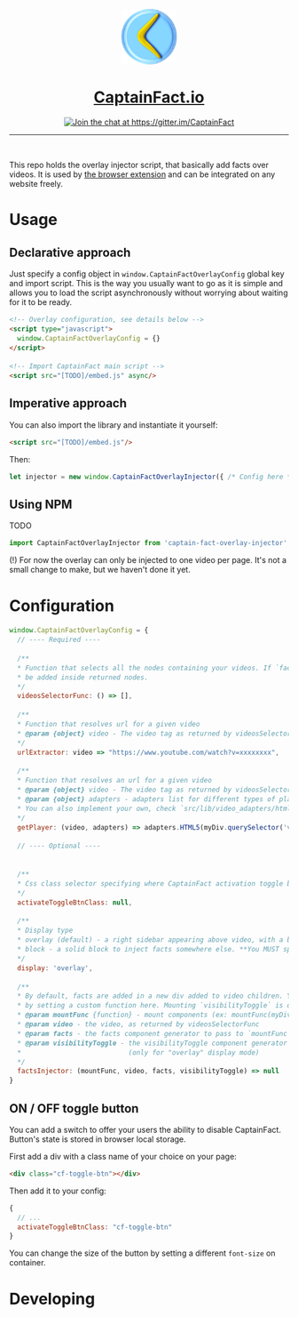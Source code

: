 <p align="center"><img src="src/assets/icon.png" height="100"/></p>
<h1 align="center"><a href="https://captainfact.io">CaptainFact.io</a></h1>
<p align="center"><a href="https://gitter.im/CaptainFact"><img src="https://badges.gitter.im/Join%20Chat.svg" alt="Join the chat at https://gitter.im/CaptainFact"/></a></p>
<hr/>
<br/>

This repo holds the overlay injector script, that basically add facts over videos.
It is used by [the browser extension](https://github.com/CaptainFact/captain-fact-extension)
and can be integrated on any website freely. 

# Usage

## Declarative approach

Just specify a config object in `window.CaptainFactOverlayConfig` global key and import script. This is the way
you usually want to go as it is simple and allows you to load the script asynchronously without worrying about
waiting for it to be ready.

```html
<!-- Overlay configuration, see details below -->
<script type="javascript">
  window.CaptainFactOverlayConfig = {}
</script>

<!-- Import CaptainFact main script -->
<script src="[TODO]/embed.js" async/>
```

## Imperative approach

You can also import the library and instantiate it yourself:

```html
<script src="[TODO]/embed.js"/>
```

Then:

```javascript
let injector = new window.CaptainFactOverlayInjector({ /* Config here */ })
```

## Using NPM 

TODO

```javascript
import CaptainFactOverlayInjector from 'captain-fact-overlay-injector'
```

(!) For now the overlay can only be injected to one video per page. It's not a small change to make, but
we haven't done it yet.

# Configuration

```javascript
window.CaptainFactOverlayConfig = {
  // ---- Required ---- 
  
  /**
  * Function that selects all the nodes containing your videos. If `factsInjector` is not defined, facts will
  * be added inside returned nodes.
  */
  videosSelectorFunc: () => [],
  
  /**
  * Function that resolves url for a given video
  * @param {object} video - The video tag as returned by videosSelectorFunc
  */
  urlExtractor: video => "https://www.youtube.com/watch?v=xxxxxxxx",
  
  /**
  * Function that resolves an url for a given video
  * @param {object} video - The video tag as returned by videosSelectorFunc
  * @param {object} adapters - adapters list for different types of players. Only `html5` is supported at the moment
  * You can also implement your own, check `src/lib/video_adapters/html5.js` if you need an example.
  */
  getPlayer: (video, adapters) => adapters.HTML5(myDiv.querySelector('video')),
  
  // ---- Optional ----
 
  
  /**
  * Css class selector specifying where CaptainFact activation toggle button should be mounted
  */
  activateToggleBtnClass: null,
  
  /**
  * Display type
  * overlay (default) - a right sidebar appearing above video, with a button to show / hide it
  * block - a solid block to inject facts somewhere else. **You MUST specify factsInjector if using this mode**
  */
  display: 'overlay',
  
  /**
  * By default, facts are added in a new div added to video children. You can change this behaviour
  * by setting a custom function here. Mounting `visibilityToggle` is optional 
  * @param mountFunc {function} - mount components (ex: mountFunc(myDiv, facts))
  * @param video - the video, as returned by videosSelectorFunc
  * @param facts - the facts component generator to pass to `mountFunc`
  * @param visibilityToggle - the visibilityToggle component generator to pass to `mountFunc`
  *                           (only for "overlay" display mode) 
  */
  factsInjector: (mountFunc, video, facts, visibilityToggle) => null
}
```

## ON / OFF toggle button

You can add a switch to offer your users the ability to disable CaptainFact. Button's state is
stored in browser local storage.

First add a div with a class name of your choice on your page:
```html
<div class="cf-toggle-btn"></div>
```

Then add it to your config:
```javascript
{
  // ...
  activateToggleBtnClass: "cf-toggle-btn"
}
```

You can change the size of the button by setting a different `font-size` on container.

# Developing